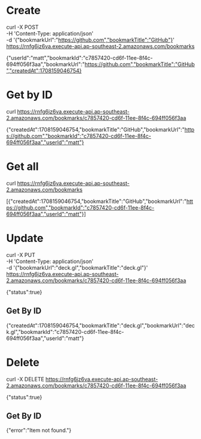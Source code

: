 # Create

curl -X POST \
-H 'Content-Type: application/json' \
-d '{"bookmarkUrl":"https://github.com","bookmarkTitle":"GitHub"}' \
https://rnfg6jz6va.execute-api.ap-southeast-2.amazonaws.com/bookmarks


{"userId":"matt","bookmarkId":"c7857420-cd6f-11ee-8f4c-694ff056f3aa","bookmarkUrl":"https://github.com","bookmarkTitle":"GitHub","createdAt":1708159046754}

# Get by ID

curl https://rnfg6jz6va.execute-api.ap-southeast-2.amazonaws.com/bookmarks/c7857420-cd6f-11ee-8f4c-694ff056f3aa

{"createdAt":1708159046754,"bookmarkTitle":"GitHub","bookmarkUrl":"https://github.com","bookmarkId":"c7857420-cd6f-11ee-8f4c-694ff056f3aa","userId":"matt"}

# Get all

curl https://rnfg6jz6va.execute-api.ap-southeast-2.amazonaws.com/bookmarks

[{"createdAt":1708159046754,"bookmarkTitle":"GitHub","bookmarkUrl":"https://github.com","bookmarkId":"c7857420-cd6f-11ee-8f4c-694ff056f3aa","userId":"matt"}]

# Update

curl -X PUT \
-H 'Content-Type: application/json' \
-d '{"bookmarkUrl":"deck.gl","bookmarkTitle":"deck.gl"}' \
https://rnfg6jz6va.execute-api.ap-southeast-2.amazonaws.com/bookmarks/c7857420-cd6f-11ee-8f4c-694ff056f3aa

{"status":true}

## Get By ID

{"createdAt":1708159046754,"bookmarkTitle":"deck.gl","bookmarkUrl":"deck.gl","bookmarkId":"c7857420-cd6f-11ee-8f4c-694ff056f3aa","userId":"matt"}

# Delete

curl -X DELETE https://rnfg6jz6va.execute-api.ap-southeast-2.amazonaws.com/bookmarks/c7857420-cd6f-11ee-8f4c-694ff056f3aa

{"status":true}

## Get By ID

{"error":"Item not found."}


